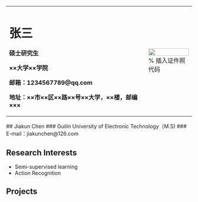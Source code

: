 <table border="0">
  <tr>
    <td width="75%">
      <h1>张三</h1>
      <p><b>硕士研究生</b></p>
      <p><b>××大学××学院</b></p>
      <p><b>邮箱：1234567789@qq.com</b></p>
      <p><b>地址：××市××区××路××号××大学，××楼，邮编×××</b></p>
    </td>
    <td width="25%">
      <img src="/image.jpg" width="100%">      % 插入证件照代码
    </td>
  </tr>
</table>
## Jiakun Chen
### Guilin University of Electronic Technology（M.S)
### E-mail：jiakunchen@126.com

## Research Interests
- Semi-supervised learning
- Action Recognition

## Projects

